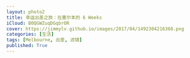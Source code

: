 ```yaml
---
layout: photo2
title: 幸运出差之旅：在墨尔本的 6 Weeks
iCloud: B0QGWZuqDGqbrOR
cover: https://jimmylv.github.io/images/2017/04/1492304216368.png
categories: [生活]
tags: [Melbourne, 出差, 滤镜]
published: True
---
```

